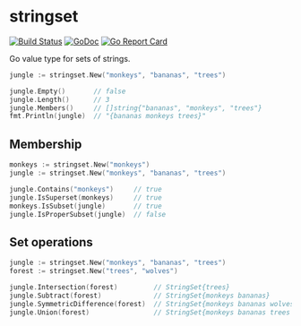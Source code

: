 # stringset

[![Build Status](https://travis-ci.org/jamesjoshuahill/stringset.svg?branch=master)](https://travis-ci.org/jamesjoshuahill/stringset) [![GoDoc](https://godoc.org/github.com/jamesjoshuahill/stringset?status.svg)](https://godoc.org/github.com/jamesjoshuahill/stringset) [![Go Report Card](https://goreportcard.com/badge/github.com/jamesjoshuahill/stringset)](https://goreportcard.com/report/github.com/jamesjoshuahill/stringset)

Go value type for sets of strings.

```go
jungle := stringset.New("monkeys", "bananas", "trees")

jungle.Empty()       // false
jungle.Length()      // 3
jungle.Members()     // []string{"bananas", "monkeys", "trees"}
fmt.Println(jungle)  // "{bananas monkeys trees}"
```

## Membership
```go
monkeys := stringset.New("monkeys")
jungle := stringset.New("monkeys", "bananas", "trees")

jungle.Contains("monkeys")     // true
jungle.IsSuperset(monkeys)     // true
monkeys.IsSubset(jungle)       // true
jungle.IsProperSubset(jungle)  // false
```

## Set operations
```go
jungle := stringset.New("monkeys", "bananas", "trees")
forest := stringset.New("trees", "wolves")

jungle.Intersection(forest)         // StringSet{trees}
jungle.Subtract(forest)             // StringSet{monkeys bananas}
jungle.SymmetricDifference(forest)  // StringSet{monkeys bananas wolves}
jungle.Union(forest)                // StringSet{monkeys bananas trees wolves}
```
